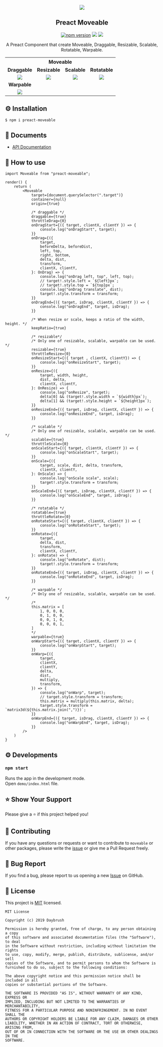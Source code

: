 

<p align="middle" ><img src="https://raw.githubusercontent.com/daybrush/moveable/master/demo/images/logo.png"/></p>
<h2 align="middle">Preact Moveable</h2>
<p align="middle">
<a href="https://www.npmjs.com/package/preact-moveable" target="_blank"><img src="https://img.shields.io/npm/v/preact-moveable.svg?style=flat-square&color=007acc&label=version" alt="npm version" /></a>
<img src="https://img.shields.io/badge/language-typescript-blue.svg?style=flat-square"/>
<a href="https://github.com/daybrush/moveable/blob/master/LICENSE" target="_blank"><img src="https://img.shields.io/github/license/daybrush/moveable.svg?style=flat-square&label=license&color=08CE5D"/></a>
</p>
<p align="middle">A Preact Component that create Moveable, Draggable, Resizable, Scalable, Rotatable, Warpable.</p>

<table width="100%" align="center">
<tr>
<th colspan="4">Moveable</th>
</tr>
<tr>
<td align="center"><strong>Draggable</strong></td>
<td align="center"><strong>Resizable</strong></td>
<td align="center"><strong>Scalable</strong></td>
<td align="center"><strong>Rotatable</strong></td>
</tr>
<tr>
<td align="center">
<img src="https://raw.githubusercontent.com/daybrush/moveable/master/demo/images/draggable.gif">
</td>
<td align="center">
<img src="https://raw.githubusercontent.com/daybrush/moveable/master/demo/images/resizable.gif">
</td>
<td align="center">
<img src="https://raw.githubusercontent.com/daybrush/moveable/master/demo/images/scalable.gif">
</td>
<td align="center">
<img src="https://raw.githubusercontent.com/daybrush/moveable/master/demo/images/rotatable.gif">
</td>
</tr>
<tr>
<td align="center"><strong>Warpable</strong></td>
<td align="center"><strong></strong></td>
<td align="center"><strong></strong></td>
<td align="center"><strong></strong></td>
</tr>
<tr>
<td align="center"><img src="https://raw.githubusercontent.com/daybrush/moveable/master/demo/images/warpable.gif"></td>
<td align="center"><strong></strong></td>
<td align="center"><strong></strong></td>
<td align="center"><strong></strong></td>
</tr>
</table>


## ⚙️ Installation
```sh
$ npm i preact-moveable
```

## 📄 Documents
* [API Documentation](https://daybrush.com/moveable/release/latest/doc/)

## 🚀 How to use
```tsx
import Moveable from "preact-moveable";

render() {
    return (
        <Moveable
            target={document.querySelector(".target")}
            container={null}
            origin={true}

            /* draggable */
            draggable={true}
            throttleDrag={0}
            onDragStart={({ target, clientX, clientY }) => {
                console.log("onDragStart", target);
            }}
            onDrag={({
                target,
                beforeDelta, beforeDist,
                left, top,
                right, bottom,
                delta, dist,
                transform,
                clientX, clientY,
            }: OnDrag) => {
                console.log("onDrag left, top", left, top);
                // target!.style.left = `${left}px`;
                // target!.style.top = `${top}px`;
                console.log("onDrag translate", dist);
                target!.style.transform = transform;
            }}
            onDragEnd={({ target, isDrag, clientX, clientY }) => {
                console.log("onDragEnd", target, isDrag);
            }}

            /* When resize or scale, keeps a ratio of the width, height. */
            keepRatio={true}

            /* resizable*/
            /* Only one of resizable, scalable, warpable can be used. */
            resizable={true}
            throttleResize={0}
            onResizeStart={({ target , clientX, clientY}) => {
                console.log("onResizeStart", target);
            }}
            onResize={({
                target, width, height,
                dist, delta,
                clientX, clientY,
            }: OnResize) => {
                console.log("onResize", target);
                delta[0] && (target!.style.width = `${width}px`);
                delta[1] && (target!.style.height = `${height}px`);
            }}
            onResizeEnd={({ target, isDrag, clientX, clientY }) => {
                console.log("onResizeEnd", target, isDrag);
            }}

            /* scalable */
            /* Only one of resizable, scalable, warpable can be used. */
            scalable={true}
            throttleScale={0}
            onScaleStart={({ target, clientX, clientY }) => {
                console.log("onScaleStart", target);
            }}
            onScale={({
                target, scale, dist, delta, transform,
                clientX, clientY,
            }: OnScale) => {
                console.log("onScale scale", scale);
                target!.style.transform = transform;
            }}
            onScaleEnd={({ target, isDrag, clientX, clientY }) => {
                console.log("onScaleEnd", target, isDrag);
            }}

            /* rotatable */
            rotatable={true}
            throttleRotate={0}
            onRotateStart={({ target, clientX, clientY }) => {
                console.log("onRotateStart", target);
            }}
            onRotate={({
                target,
                delta, dist,
                transform,
                clientX, clientY,
            }: onRotate) => {
                console.log("onRotate", dist);
                target!.style.transform = transform;
            }}
            onRotateEnd={({ target, isDrag, clientX, clientY }) => {
                console.log("onRotateEnd", target, isDrag);
            }}

            /* warpable */
            /* Only one of resizable, scalable, warpable can be used. */
            /*
            this.matrix = [
                1, 0, 0, 0,
                0, 1, 0, 0,
                0, 0, 1, 0,
                0, 0, 0, 1,
            ]
            */
            warpable={true}
            onWarpStart={({ target, clientX, clientY }) => {
                console.log("onWarpStart", target);
            }}
            onWarp={({
                target,
                clientX,
                clientY,
                delta,
                dist,
                multiply,
                transform,
            }) => {
                console.log("onWarp", target);
                // target.style.transform = transform;
                this.matrix = multiply(this.matrix, delta);
                target.style.transform = `matrix3d(${this.matrix.join(",")})`;
            }}
            onWarpEnd={({ target, isDrag, clientX, clientY }) => {
                console.log("onWarpEnd", target, isDrag);
            }}
        />
    )
}

```


## ⚙️ Developments
### `npm start`

Runs the app in the development mode.<br>
Open `demo/index.html` file.



## ⭐️ Show Your Support
Please give a ⭐️ if this project helped you!


## 👏 Contributing

If you have any questions or requests or want to contribute to `moveable` or other packages, please write the [issue](https://github.com/daybrush/moveable/issues) or give me a Pull Request freely.

## 🐞 Bug Report

If you find a bug, please report to us opening a new [Issue](https://github.com/daybrush/moveable/issues) on GitHub.


## 📝 License

This project is [MIT](https://github.com/daybrush/moveable/blob/master/LICENSE) licensed.

```
MIT License

Copyright (c) 2019 Daybrush

Permission is hereby granted, free of charge, to any person obtaining a copy
of this software and associated documentation files (the "Software"), to deal
in the Software without restriction, including without limitation the rights
to use, copy, modify, merge, publish, distribute, sublicense, and/or sell
copies of the Software, and to permit persons to whom the Software is
furnished to do so, subject to the following conditions:

The above copyright notice and this permission notice shall be included in all
copies or substantial portions of the Software.

THE SOFTWARE IS PROVIDED "AS IS", WITHOUT WARRANTY OF ANY KIND, EXPRESS OR
IMPLIED, INCLUDING BUT NOT LIMITED TO THE WARRANTIES OF MERCHANTABILITY,
FITNESS FOR A PARTICULAR PURPOSE AND NONINFRINGEMENT. IN NO EVENT SHALL THE
AUTHORS OR COPYRIGHT HOLDERS BE LIABLE FOR ANY CLAIM, DAMAGES OR OTHER
LIABILITY, WHETHER IN AN ACTION OF CONTRACT, TORT OR OTHERWISE, ARISING FROM,
OUT OF OR IN CONNECTION WITH THE SOFTWARE OR THE USE OR OTHER DEALINGS IN THE
SOFTWARE.
```
